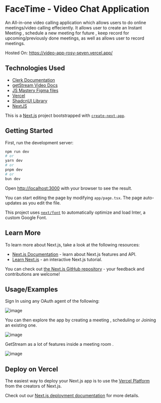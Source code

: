 
# FaceTime - Video Chat Application

An All-in-one video calling application which allows users to do online meetings/video calling effeciently. It allows user to create an Instant Meeting , schedule a new meeting for future , keep record for upcoming/previously done meetings, as well as allows user to record meetings.

Hosted On: https://video-app-rosy-seven.vercel.app/


## Technologies Used

 - [Clerk Documentation](https://clerk.com/)
 - [getStream Video Docs](https://getstream.io/video/docs/)
 - [JS Mastery Figma files](https://www.figma.com/design/FSbYf8vm3wKN9cztXyt0sp/Zoom-Clone?node-id=0-1&t=zGyveUk0SwVXYYoC-0)
 - [Vercel](https://vercel.com/docs/storage/vercel-postgres/using-an-orm)
 - [ShadcnUI Library](https://ui.shadcn.com/)
 - [NextJS](https://nextjs.org/)

This is a [Next.js](https://nextjs.org/) project bootstrapped with [`create-next-app`](https://github.com/vercel/next.js/tree/canary/packages/create-next-app).

## Getting Started

First, run the development server:

```bash
npm run dev
# or
yarn dev
# or
pnpm dev
# or
bun dev
```

Open [http://localhost:3000](http://localhost:3000) with your browser to see the result.

You can start editing the page by modifying `app/page.tsx`. The page auto-updates as you edit the file.

This project uses [`next/font`](https://nextjs.org/docs/basic-features/font-optimization) to automatically optimize and load Inter, a custom Google Font.

## Learn More

To learn more about Next.js, take a look at the following resources:

- [Next.js Documentation](https://nextjs.org/docs) - learn about Next.js features and API.
- [Learn Next.js](https://nextjs.org/learn) - an interactive Next.js tutorial.

You can check out [the Next.js GitHub repository](https://github.com/vercel/next.js/) - your feedback and contributions are welcome!


## Usage/Examples

Sign In using any OAuth agent of the following:


![image](https://github.com/user-attachments/assets/529174e5-2bc9-4c95-836f-556f2fc5523c)

You can then explore the app by creating a meeting , scheduling or Joining an existing one.

![image](https://github.com/user-attachments/assets/38fb3cd0-39b8-4a14-8e53-f243eb7d9f01)

GetStream as a lot of features inside a meeting room .

![image](https://github.com/user-attachments/assets/ce369e3a-027a-4161-b449-1b06455d4510)


## Deploy on Vercel

The easiest way to deploy your Next.js app is to use the [Vercel Platform](https://vercel.com/new?utm_medium=default-template&filter=next.js&utm_source=create-next-app&utm_campaign=create-next-app-readme) from the creators of Next.js.

Check out our [Next.js deployment documentation](https://nextjs.org/docs/deployment) for more details.
